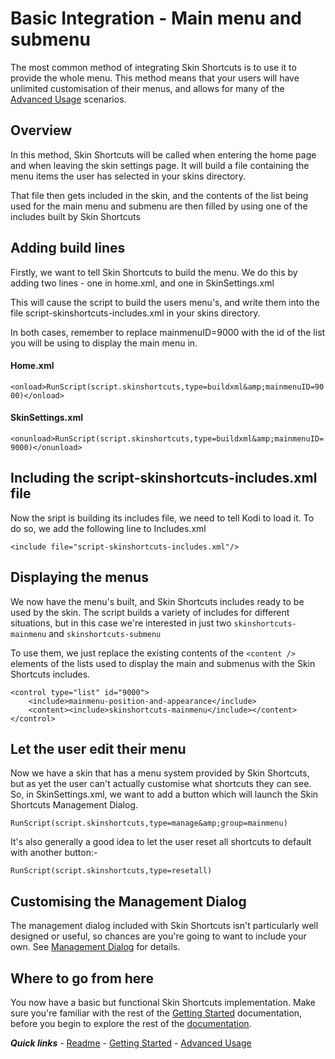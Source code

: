 # Basic Integration - Main menu and submenu

The most common method of integrating Skin Shortcuts is to use it to provide the whole menu. This method means that your users will have unlimited customisation of their menus, and allows for many of the [Advanced Usage](../advanced/Advanced%20Usage.md) scenarios.

## Overview

In this method, Skin Shortcuts will be called when entering the home page and when leaving the skin settings page. It will build a file containing the menu items the user has selected in your skins directory.

That file then gets included in the skin, and the contents of the list being used for the main menu and submenu are then filled by using one of the includes built by Skin Shortcuts

## Adding build lines

Firstly, we want to tell Skin Shortcuts to build the menu. We do this by adding two lines - one in home.xml, and one in SkinSettings.xml

This will cause the script to build the users menu's, and write them into the file script-skinshortcuts-includes.xml in your skins directory.

In both cases, remember to replace mainmenuID=9000 with the id of the list you will be using to display the main menu in.

#### Home.xml

`<onload>RunScript(script.skinshortcuts,type=buildxml&amp;mainmenuID=9000)</onload>`

#### SkinSettings.xml

`<onunload>RunScript(script.skinshortcuts,type=buildxml&amp;mainmenuID=9000)</onunload>`

## Including the script-skinshortcuts-includes.xml file

Now the sript is building its includes file, we need to tell Kodi to load it. To do so, we add the following line to Includes.xml

`<include file="script-skinshortcuts-includes.xml"/>`

## Displaying the menus

We now have the menu's built, and Skin Shortcuts includes ready to be used by the skin. The script builds a variety of includes for different situations, but in this case we're interested in just two `skinshortcuts-mainmenu` and `skinshortcuts-submenu`

To use them, we just replace the existing contents of the `<content />` elements of the lists used to display the main and submenus with the Skin Shortcuts includes.

```
<control type="list" id="9000">
	<include>mainmenu-position-and-appearance</include>
	<content><include>skinshortcuts-mainmenu</include></content>
</control>
```

## Let the user edit their menu

Now we have a skin that has a menu system provided by Skin Shortcuts, but as yet the user can't actually customise what shortcuts they can see. So, in SkinSettings.xml, we want to add a button which will launch the Skin Shortcuts Management Dialog.

`RunScript(script.skinshortcuts,type=manage&amp;group=mainmenu)`

It's also generally a good idea to let the user reset all shortcuts to default with another button:-

`RunScript(script.skinshortcuts,type=resetall)`

## Customising the Management Dialog

The management dialog included with Skin Shortcuts isn't particularly well designed or useful, so chances are you're going to want to include your own. See [Management Dialog](./Management%20Dialog.md) for details.

## Where to go from here

You now have a basic but functional Skin Shortcuts implementation. Make sure you're familiar with the rest of the [Getting Started](./Getting%20Started.md) documentation, before you begin to explore the rest of the [documentation](../../../README.md).

***Quick links*** - [Readme](../../../README.md) - [Getting Started](../started/Getting%20Started.md) - [Advanced Usage](./Advanced%20Usage.md)